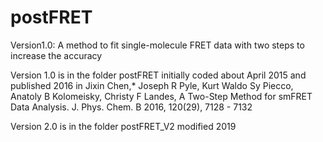 # postFRET
Version1.0:  A method to fit single-molecule FRET data with two steps to increase the accuracy


Version 1.0 is in the folder postFRET 
        initially coded about April 2015 and published 2016 in 
        Jixin Chen,* Joseph R Pyle, Kurt Waldo Sy Piecco, Anatoly B Kolomeisky, Christy F Landes, A Two-Step Method for smFRET Data Analysis. J. Phys. Chem. B 2016, 120(29), 7128 - 7132
        
        
Version 2.0 is in the folder postFRET_V2
        modified 2019
